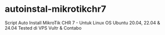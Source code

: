 # autoinstal-mikrotikchr7
Script Auto Install MikroTik CHR 7 - Untuk Linux OS Ubuntu 20.04, 22.04 &amp; 24.04
Tested di VPS Vultr & Contabo
